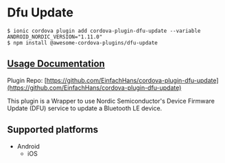 # Dfu Update

```
$ ionic cordova plugin add cordova-plugin-dfu-update --variable ANDROID_NORDIC_VERSION="1.11.0"
$ npm install @awesome-cordova-plugins/dfu-update
```

## [Usage Documentation](https://danielsogl.gitbook.io/awesome-cordova-plugins/plugins/dfu-update/)

Plugin Repo: [https://github.com/EinfachHans/cordova-plugin-dfu-update](https://github.com/EinfachHans/cordova-plugin-dfu-update)

This plugin is a Wrapper to use Nordic Semiconductor's Device Firmware Update (DFU) service to update a Bluetooth LE device.

## Supported platforms

- Android
  - iOS
  


